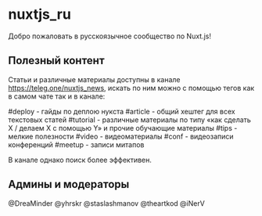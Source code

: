 # nuxtjs_ru

Добро пожаловать в русскоязычное сообщество по Nuxt.js!

## Полезный контент

Статьи и различные материалы доступны в канале https://teleg.one/nuxtjs_news, искать по ним можно с помощью тегов как в самом чате так и в канале:

#deploy - гайды по деплою нукста
#article - общий хештег для всех текстовых статей
#tutorial - различные материалы по типу «как сделать  X / делаем X с помощью Y» и прочие обучающие материалы
#tips - мелкие полезности
#video - видеоматериалы
#conf - видеозаписи конференций 
#meetup - записи митапов

В канале однако поиск более эффективен.

## Админы и модераторы

@DreaMinder
@yhrskr
@staslashmanov
@theartkod
@iNerV
